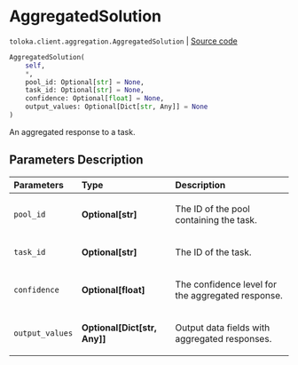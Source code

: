 # AggregatedSolution
`toloka.client.aggregation.AggregatedSolution` | [Source code](https://github.com/Toloka/toloka-kit/blob/v1.2.0.post1/src/client/aggregation.py#L85)

```python
AggregatedSolution(
    self,
    *,
    pool_id: Optional[str] = None,
    task_id: Optional[str] = None,
    confidence: Optional[float] = None,
    output_values: Optional[Dict[str, Any]] = None
)
```

An aggregated response to a task.

## Parameters Description

| Parameters | Type | Description |
| :----------| :----| :-----------|
`pool_id`|**Optional\[str\]**|<p>The ID of the pool containing the task.</p>
`task_id`|**Optional\[str\]**|<p>The ID of the task.</p>
`confidence`|**Optional\[float\]**|<p>The confidence level for the aggregated response.</p>
`output_values`|**Optional\[Dict\[str, Any\]\]**|<p>Output data fields with aggregated responses.</p>
